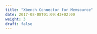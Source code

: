 ```yaml
---
title: "Xbench Connector for Memsource"
date: 2017-08-08T01:09:43+02:00
weight: 3
draft: false
---
```

